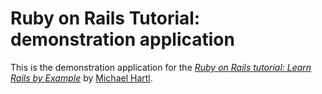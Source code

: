 # Ruby on Rails Tutorial: demonstration application

This is the demonstration application for the [*Ruby on Rails tutorial: Learn Rails by Example*](http://railstutorial.org) by [Michael Hartl](http://michaelhartl.com).